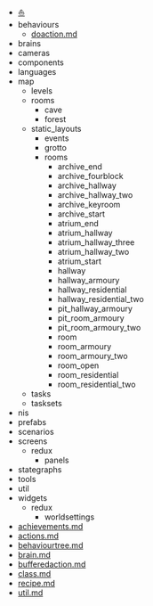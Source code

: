 - [:boat:](/docs/README.md)
- behaviours
  - [doaction.md](/docs/behaviours/doaction.md)
- brains
- cameras
- components
- languages
- map
  - levels
  - rooms
    - cave
    - forest
  - static_layouts
    - events
    - grotto
    - rooms
      - archive_end
      - archive_fourblock
      - archive_hallway
      - archive_hallway_two
      - archive_keyroom
      - archive_start
      - atrium_end
      - atrium_hallway
      - atrium_hallway_three
      - atrium_hallway_two
      - atrium_start
      - hallway
      - hallway_armoury
      - hallway_residential
      - hallway_residential_two
      - pit_hallway_armoury
      - pit_room_armoury
      - pit_room_armoury_two
      - room
      - room_armoury
      - room_armoury_two
      - room_open
      - room_residential
      - room_residential_two
  - tasks
  - tasksets
- nis
- prefabs
- scenarios
- screens
  - redux
    - panels
- stategraphs
- tools
- util
- widgets
  - redux
    - worldsettings
- [achievements.md](/docs/achievements.md)
- [actions.md](/docs/actions.md)
- [behaviourtree.md](/docs/behaviourtree.md)
- [brain.md](/docs/brain.md)
- [bufferedaction.md](/docs/bufferedaction.md)
- [class.md](/docs/class.md)
- [recipe.md](/docs/recipe.md)
- [util.md](/docs/util.md)
